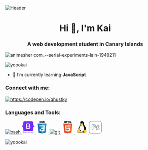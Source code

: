 
![Header](https://files.catbox.moe/o8r1o0.png)
<h1 align="center">Hi 👋, I'm Kai</h1>
<h3 align="center">A web development student in Canary Islands</h3>

![animesher com_--serial-experiments-lain-1949211](https://github.com/YoooKai/YoooKai/assets/145053705/cea1556b-b2f4-4be9-a894-62bba5a7f052)


<p align="left"> <img src="https://komarev.com/ghpvc/?username=yoookai&label=Profile%20views&color=0e75b6&style=flat" alt="yoookai" /> </p>


- 🌱 I’m currently learning **JavaScript**


<h3 align="left">Connect with me:</h3>
<p align="left">
<a href="https://codepen.io/ghustky" target="blank"><img align="center" src="https://raw.githubusercontent.com/rahuldkjain/github-profile-readme-generator/master/src/images/icons/Social/codepen.svg" alt="https://codepen.io/ghustky" height="30" width="40" /></a>
</p>

<h3 align="left">Languages and Tools:</h3>
<p align="left"> <a href="https://www.gnu.org/software/bash/" target="_blank" rel="noreferrer"> <img src="https://www.vectorlogo.zone/logos/gnu_bash/gnu_bash-icon.svg" alt="bash" width="40" height="40"/> </a> <a href="https://getbootstrap.com" target="_blank" rel="noreferrer"> <img src="https://raw.githubusercontent.com/devicons/devicon/master/icons/bootstrap/bootstrap-plain-wordmark.svg" alt="bootstrap" width="40" height="40"/> </a> <a href="https://www.w3schools.com/css/" target="_blank" rel="noreferrer"> <img src="https://raw.githubusercontent.com/devicons/devicon/master/icons/css3/css3-original-wordmark.svg" alt="css3" width="40" height="40"/> </a> <a href="https://git-scm.com/" target="_blank" rel="noreferrer"> <img src="https://www.vectorlogo.zone/logos/git-scm/git-scm-icon.svg" alt="git" width="40" height="40"/> </a> <a href="https://www.w3.org/html/" target="_blank" rel="noreferrer"> <img src="https://raw.githubusercontent.com/devicons/devicon/master/icons/html5/html5-original-wordmark.svg" alt="html5" width="40" height="40"/> </a> <a href="https://www.linux.org/" target="_blank" rel="noreferrer"> <img src="https://raw.githubusercontent.com/devicons/devicon/master/icons/linux/linux-original.svg" alt="linux" width="40" height="40"/> </a> <a href="https://www.photoshop.com/en" target="_blank" rel="noreferrer"> <img src="https://raw.githubusercontent.com/devicons/devicon/master/icons/photoshop/photoshop-line.svg" alt="photoshop" width="40" height="40"/> </a> </p>

<p><img align="center" src="https://github-readme-stats.vercel.app/api/top-langs?username=yoookai&show_icons=true&locale=en&layout=compact" alt="yoookai" /></p>

